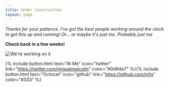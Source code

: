 ```yaml
---
title: Under Construction
layout: page
---
```



_Thanks for your patience. I've got the best people working around the clock to get this up and running! Or... or maybe it's just me. Probably just me_

**Check back in a few weeks!**

![We're working on it](https://media.istockphoto.com/vectors/construction-workers-and-engineers-vector-id910090876?k=6&m=910090876&s=612x612&w=0&h=X6l5-kQMjJARicdwS3_ftilzf57ybVBwvExUP3HQuzU=)


{% include button.html text="At Me" icon="twitter" link="https://twitter.com/miguelmalcolm" color="#0d94e7" %}{% include button.html text="Octocat" icon="github" link="https://github.com/m1g" color="#333" %}

<!-- ---
title: Sup World.
feature_text: |
  ## Malcolm Codes
  A nibble is half of a byte.
feature_image: "https://i.imgur.com/T2kxoGa.jpg"
excerpt: "It's a code world and I'm hacking away at it one commit at a time."
layout: page
---

> I'm hacking away at this world one keystroke, one commit, one PR at a time. Amending the minor adjustments and pushing towards the goal. **I'm on the innanets!** I'm a bit nerdy and a byte complex, but this is where worlds collide - **Welcome**

## Latest Posts

{::nomarkdown}
{% include post-list.html %}
{:/nomarkdown} -->